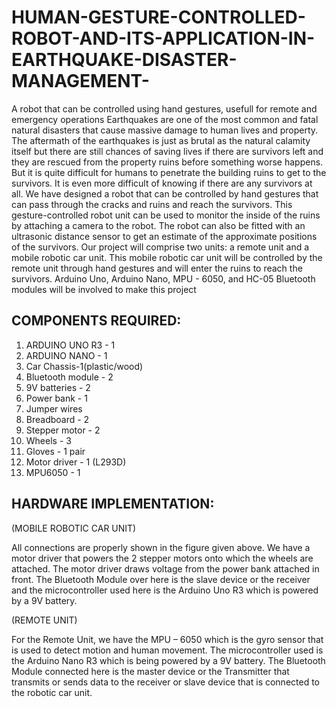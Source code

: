 # HUMAN-GESTURE-CONTROLLED-ROBOT-AND-ITS-APPLICATION-IN-EARTHQUAKE-DISASTER-MANAGEMENT-
A robot that can be controlled using hand gestures, usefull for remote and emergency operations
Earthquakes are one of the most common and fatal natural 
disasters that cause massive damage to human lives and 
property. The aftermath of the earthquakes is just as brutal as 
the natural calamity itself but there are still chances of saving 
lives if there are survivors left and they are rescued from the 
property ruins before something worse happens. But it is quite 
difficult for humans to penetrate the building ruins to get to the 
survivors. It is even more difficult of knowing if there are any 
survivors at all. We have designed a robot that can be controlled 
by hand gestures that can pass through the cracks and ruins and 
reach the survivors. This gesture-controlled robot unit can be 
used to monitor the inside of the ruins by attaching a camera to 
the robot. The robot can also be fitted with an ultrasonic 
distance sensor to get an estimate of the approximate positions 
of the survivors. Our project will comprise two units: a remote 
unit and a mobile robotic car unit. This mobile robotic car unit 
will be controlled by the remote unit through hand gestures and 
will enter the ruins to reach the survivors. Arduino Uno, 
Arduino Nano, MPU - 6050, and HC-05 Bluetooth modules will 
be involved to make this project

## COMPONENTS REQUIRED:
1. ARDUINO UNO R3 - 1
2. ARDUINO NANO - 1
3. Car Chassis-1(plastic/wood)
4. Bluetooth module - 2
5. 9V batteries - 2
6. Power bank - 1
7. Jumper wires
8. Breadboard - 2
9. Stepper motor - 2
10. Wheels - 3
11. Gloves - 1 pair
12. Motor driver - 1 (L293D)
13. MPU6050 - 1

## HARDWARE IMPLEMENTATION:
(MOBILE ROBOTIC CAR UNIT)

 







All connections are properly shown in the figure given above. We have a motor driver that powers the 2 stepper motors onto which the wheels are attached.  The motor driver draws voltage from the power bank attached in front. The Bluetooth Module over here is the slave device or the receiver and the microcontroller used here is the Arduino Uno R3 which is powered by a 9V battery.


(REMOTE UNIT)
 
 
For the Remote Unit, we have the MPU – 6050 which is the gyro sensor that is used to detect motion and human movement. The microcontroller used is the Arduino Nano R3 which is being powered by a 9V battery. The Bluetooth Module connected here is the master device or the Transmitter that transmits or sends data to the receiver or slave device that is connected to the robotic car unit.
